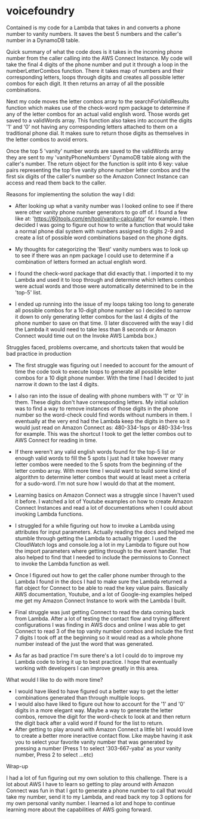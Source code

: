 # voicefoundry

Contained is my code for a Lambda that takes in and converts a phone number to vanity numbers. It saves the best 5 numbers and the caller's number in a DynamoDB table.

Quick summary of what the code does is it takes in the incoming phone number from the caller calling into the AWS Connect Instance. My code will take the final 4 digits of the phone number and put it through a loop in the numberLetterCombos function. There it takes map of numbers and their corresponding letters, loops through digits and creates all possible letter combos for each digit. It then returns an array of all the possible combinations. 

Next my code moves the letter combos array to the searchForValidResults function which makes use of the check-word npm package to determine if any of the letter combos for an actual valid english word. Those words get saved to a validWords array. This function also takes into account the digits '1' and '0' not having any corresponding letters attached to them on a traditional phone dial. It makes sure to return those digits as themselves in the letter combos to avoid errors.

Once the top 5 'vanity' number words are saved to the validWords array they are sent to my 'vanityPhoneNumbers' DynamoDB table along with the caller's number.
The return object for the function is split into 6 key: value pairs representing the top five vanity phone number letter combos and the first six digits of the caller's number so the Amazon Connect Instance can access and read them back to the caller.


Reasons for implementing the solution the way I did:

  - After looking up what a vanity number was I looked online to see if there were other vanity phone number generators to go off of. I found a few like at: 'https://60tools.com/en/tool/vanity-calculator' for example. I then decided I was going to figure out how to write a function that would take a normal phone dial system with numbers assigned to digits 2-9 and create a list of possible word combinations based on the phone digits. 

  - My thoughts for categorizing the 'Best' vanity numbers was to look up to see if there was an npm package I could use to determine if a combination of letters formed an actual english word. 

  - I found the check-word package that did exactly that. I imported it to my Lambda and used it to loop through and determine which letters combos were actual words and those were automatically determined to be in the 'top-5' list. 

  - I ended up running into the issue of my loops taking too long to generate all possible combos for a 10-digit phone number so I decided to narrow it down to only generating letter combos for the last 4 digits of the phone number to save on that time. (I later discovered with the way I did the Lambda it would need to take less than 8 seconds or Amazon Connect would time out on the Invoke AWS Lambda box.)


Struggles faced, problems overcame, and shortcuts taken that would be bad practice in production

  - The first struggle was figuring out I needed to account for the amount of time the code took to execute loops to generate all possible letter combos for a 10 digit phone number. With the time I had I decided to just narrow it down to the last 4 digits.

  - I also ran into the issue of dealing with phone numbers with '1' or '0' in them. These digits don't have corresponding letters. My initial solution was to find a way to remove instances of those digits in the phone number so the word-check could find words without numbers in them. I eventually at the very end had the Lambda keep the digits in there so it would just read on Amazon Connect as: 480-334-1sps or 480-334-1rss for example. This was the shortcut I took to get the letter combos out to AWS Connect for reading in time. 

  - If there weren't any valid english words found for the top-5 list or enough valid words to fill the 5 spots I just had it take however many letter combos were needed to the 5 spots from the beginning of the letter combo array. With more time I would want to build some kind of algorithm to determine letter combos that would at least meet a criteria for a sudo-word. I'm not sure how I would do that at the moment.

  - Learning basics on Amazon Connect was a struggle since I haven't used it before. I watched a lot of Youtube examples on how to create Amazon Connect Instances and read a lot of documentations when I could about invoking Lambda functions.

  - I struggled for a while figuring out how to invoke a Lambda using attributes for input parameters. Actually reading the docs and helped me stumble through getting the Lambda to actually trigger. I used the CloudWatch logs and console.log a lot in my Lambda to figure out how the import parameters where getting through to the event handler. That also helped to find that I needed to include the permissions to Connect to invoke the Lambda function as well.

  - Once I figured out how to get the caller phone number through to the Lambda I found in the docs I had to make sure the Lambda returned a flat object for Connect to be able to read the key value pairs. Basically AWS documentation, Youtube, and a lot of Google-ing examples helped me get my Amazon Connect Instance to work with the Lambda I built.

  - Final struggle was just getting Connect to read the data coming back from Lambda. After a lot of testing the contact flow and trying different configurations I was finding in AWS docs and online I was able to get Connect to read 3 of the top vanity number combos and include the first 7 digits I took off at the beginning so it would read as a whole phone number instead of the just the word that was generated.

  - As far as bad practice I'm sure there's a lot I could do to improve my Lambda code to bring it up to best practice. I hope that eventually working with developers I can improve greatly in this area.


What would I like to do with more time?

  - I would have liked to have figured out a better way to get the letter combinations generated than through multiple loops. 
  - I would also have liked to figure out how to account for the '1' and '0' digits in a more elegant way. Maybe a way to generate the letter combos, remove the digit for the word-check to look at and then return the digit back after a valid word if found for the list to return.
  - After getting to play around with Amazon Connect a little bit I would love to create a better more ineractive contact flow. Like maybe having it ask you to select your favorite vanity number that was generated by pressing a number (Press 1 to select '303-667-yaba' as your vanity number, Press 2 to select ...etc)



Wrap-up

I had a lot of fun figuring out my own solution to this challenge. There is a lot about AWS I have to learn so getting to play around with Amazon Connect was fun in that I got to generate a phone number to call that would take my number, send it to my Lambda, and read back my top 3 options for my own personal vanity number. I learned a lot and hope to continue learning more about the capabilities of AWS going forward.
